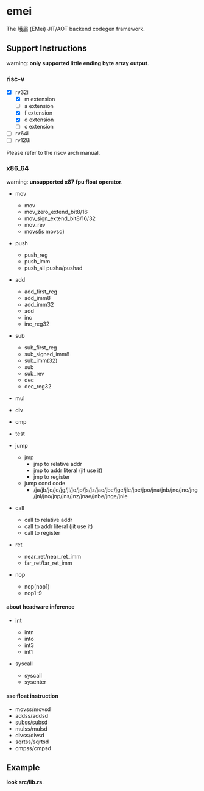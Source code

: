 # emei

The 峨眉 (EMei) JIT/AOT backend codegen framework.

## Support Instructions

warning: **only supported little ending byte array output**.

### risc-v

- [x] rv32i
  - [x] m extension
  - [ ] a extension
  - [x] f extension
  - [x] d extension
  - [ ] c extension
- [ ] rv64i
- [ ] rv128i

Please refer to the riscv arch manual.

### x86_64

warning: **unsupported x87 fpu float operator**.

- mov
  - mov
  - mov_zero_extend_bit8/16
  - mov_sign_extend_bit8/16/32
  - mov_rev
  - movs(is movsq)
- push
  - push_reg
  - push_imm
  - push_all pusha/pushad

- add
  - add_first_reg
  - add_imm8
  - add_imm32
  - add
  - inc
  - inc_reg32

- sub
  - sub_first_reg
  - sub_signed_imm8
  - sub_imm(32)
  - sub
  - sub_rev
  - dec
  - dec_reg32

- mul

- div

- cmp

- test

- jump
  - jmp
    - jmp to relative addr
    - jmp to addr literal (jit use it)
    - jmp to register
  - jump cond code
    - /ja/jb/jc/je/jg/jl/jo/jp/js/jz/jae/jbe/jge/jle/jpe/jpo/jna/jnb/jnc/jne/jng/jnl/jno/jnp/jns/jnz/jnae/jnbe/jnge/jnle

- call
  - call to relative addr
  - call to addr literal (jit use it)
  - call to register

- ret
  - near_ret/near_ret_imm
  - far_ret/far_ret_imm

- nop
  - nop(nop1)
  - nop1-9

#### about headware inference

- int
  - intn
  - into
  - int3
  - int1

- syscall
  - syscall
  - sysenter

#### sse float instruction

- movss/movsd
- addss/addsd
- subss/subsd
- mulss/mulsd
- divss/divsd
- sqrtss/sqrtsd
- cmpss/cmpsd

## Example

**look src/lib.rs**.
